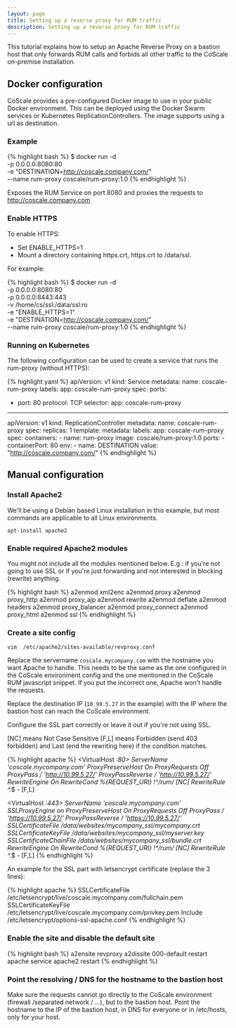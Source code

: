 ```yaml
---
layout: page
title: Setting up a reverse proxy for RUM traffic
description: Setting up a reverse proxy for RUM traffic
---
```


This tutorial explains how to setup an Apache Reverse Proxy on a bastion host that only forwards RUM calls and forbids all other traffic to the CoScale on-premise installation.

## Docker configuration

CoScale provides a pre-configured Docker image to use in your public Docker environment. This can be deployed using the Docker Swarm services or Kubernetes ReplicationControllers. The image supports using a url as destination.

### Example

{% highlight bash %}
$ docker run -d \
    -p 0.0.0.0:8080:80 \
    -e "DESTINATION=http://coscale.company.com/" \
    --name rum-proxy coscale/rum-proxy:1.0
{% endhighlight %}

Exposes the RUM Service on port 8080 and proxies the requests to http://coscale.company.com

### Enable HTTPS

To enable HTTPS:
* Set ENABLE_HTTPS=1
* Mount a directory containing https.crt, https.crt to /data/ssl.

For example:

{% highlight bash %}
$ docker run -d \
    -p 0.0.0.0:8080:80 \
    -p 0.0.0.0:8443:443 \
    -v /home/cs/ssl:/data/ssl:ro \
    -e "ENABLE_HTTPS=1" \
    -e "DESTINATION=http://coscale.company.com/" \
    --name rum-proxy coscale/rum-proxy:1.0
{% endhighlight %}
  
### Running on Kubernetes

The following configuration can be used to create a service that runs the rum-proxy (without HTTPS):

{% highlight yaml %}
apiVersion: v1
kind: Service
metadata:
  name: coscale-rum-proxy
  labels:
    app: coscale-rum-proxy
spec:
  ports:
  - port: 80
    protocol: TCP
  selector:
    app: coscale-rum-proxy
---
apiVersion: v1
kind: ReplicationController
metadata:
  name: coscale-rum-proxy
spec:
  replicas: 1
  template:
    metadata:
      labels:
        app: coscale-rum-proxy
    spec:
      containers:
      - name: rum-proxy
        image: coscale/rum-proxy:1.0
        ports:
        - containerPort: 80
        env:
        - name: DESTINATION
          value: "http://coscale.company.com/"
{% endhighlight %}

## Manual configuration

### Install Apache2

We'll be using a Debian based Linux installation in this example, but most commands are applicable to all Linux environments.

`apt-install apache2`

### Enable required Apache2 modules

You might not include all the modules mentioned below. E.g.: if you're not going to use SSL or if you're just forwarding and not interested in blocking (rewrite) anything.

{% highlight bash %}
a2enmod xml2enc
a2enmod proxy
a2enmod proxy_http
a2enmod proxy_ajp
a2enmod rewrite
a2enmod deflate
a2enmod headers
a2enmod proxy_balancer
a2enmod proxy_connect
a2enmod proxy_html
a2enmod ssl
{% endhighlight %}

### Create a site config

`vim  /etc/apache2/sites-available/revproxy.conf`

Replace the servername `coscale.mycompany.com` with the hostname you want Apache to handle. This needs to be the same as the one configured in the CoScale environment config and the one mentioned in the CoScale RUM javascript snippet. If you put the incorrect one, Apache won't handle the requests.

Replace the destination IP (`10.99.5.27` in the example) with the IP where the bastion host can reach the CoScale environment.

Configure the SSL part correctly or leave it out if you're not using SSL.

[NC] means Not Case Sensitive
[F,L] means Forbidden (send 403 forbidden) and Last (end the rewriting here) if the condition matches.

{% highlight apache %}
<VirtualHost *:80>
  ServerName 'coscale.mycompany.com'
  ProxyPreserveHost On
  ProxyRequests Off
  ProxyPass / 'http://10.99.5.27/'
  ProxyPassReverse / 'http://10.99.5.27/'
  <Location />
  RewriteEngine On
  RewriteCond %{REQUEST_URI} !^/rum/ [NC]
  RewriteRule ^.*$ - [F,L]
  </Location>
</VirtualHost>

<VirtualHost *:443>
  ServerName 'coscale.mycompany.com'
  SSLProxyEngine on
  ProxyPreserveHost On
  ProxyRequests Off
  ProxyPass / 'https://10.99.5.27/'
  ProxyPassReverse / 'https://10.99.5.27/'
  SSLCertificateFile /data/websites/mycompany_ssl/mycompany.crt
  SSLCertificateKeyFile /data/websites/mycompany_ssl/myserver.key
  SSLCertificateChainFile /data/websites/mycompany_ssl/bundle.crt
  <Location />
  RewriteEngine On
  RewriteCond %{REQUEST_URI} !^/rum/ [NC]
  RewriteRule ^.*$ - [F,L]
  </Location>
</VirtualHost>
{% endhighlight %}

An example for the SSL part with letsencrypt certificate (replace the 3 lines):

{% highlight apache %}
SSLCertificateFile /etc/letsencrypt/live/coscale.mycompany.com/fullchain.pem
SSLCertificateKeyFile /etc/letsencrypt/live/coscale.mycompany.com/privkey.pem
Include /etc/letsencrypt/options-ssl-apache.conf
{% endhighlight %}

### Enable the site and disable the default site

{% highlight bash %}
a2ensite revproxy
a2dissite 000-default
restart apache
service apache2 restart
{% endhighlight %}

### Point the resolving / DNS for the hostname to the bastion host

Make sure the requests cannot go directly to the CoScale environment (firewall /separated network / ...), but to the bastion host. Point the hostname to the IP of the bastion host, in DNS for everyone or in /etc/hosts, only for your host.

